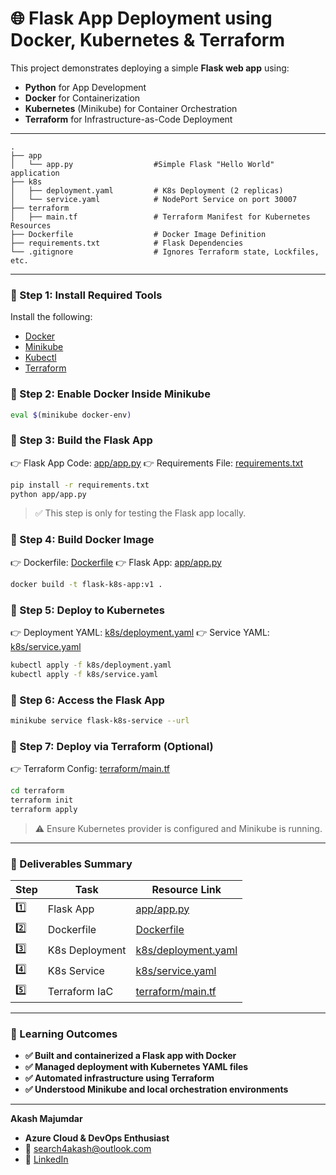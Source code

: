 # 🌐 Flask App Deployment using Docker, Kubernetes & Terraform

This project demonstrates deploying a simple **Flask web app** using:

* **Python** for App Development
* **Docker** for Containerization
* **Kubernetes** (Minikube) for Container Orchestration
* **Terraform** for Infrastructure-as-Code Deployment

---

```
.
├── app
│   └── app.py                  #Simple Flask "Hello World" application
├── k8s
│   ├── deployment.yaml         # K8s Deployment (2 replicas)
│   └── service.yaml            # NodePort Service on port 30007
├── terraform
│   ├── main.tf                 # Terraform Manifest for Kubernetes Resources
├── Dockerfile                  # Docker Image Definition
├── requirements.txt            # Flask Dependencies
└── .gitignore                  # Ignores Terraform state, Lockfiles, etc.
```

---

### 🔹 Step 1: Install Required Tools

Install the following:

* [Docker](https://docs.docker.com/get-docker/)
* [Minikube](https://minikube.sigs.k8s.io/docs/start/)
* [Kubectl](https://kubernetes.io/docs/tasks/tools/)
* [Terraform](https://developer.hashicorp.com/terraform/install)

### 🔹 Step 2: Enable Docker Inside Minikube

```bash
eval $(minikube docker-env)
```

### 🔹 Step 3: Build the Flask App

👉 Flask App Code: [app/app.py](./app/app.py)
👉 Requirements File: [requirements.txt](./requirements.txt)

```bash
pip install -r requirements.txt
python app/app.py
```

> ✅ This step is only for testing the Flask app locally.

### 🔹 Step 4: Build Docker Image

👉 Dockerfile: [Dockerfile](./Dockerfile)
👉 Flask App: [app/app.py](./app/app.py)

```bash
docker build -t flask-k8s-app:v1 .
```

### 🔹 Step 5: Deploy to Kubernetes

👉 Deployment YAML: [k8s/deployment.yaml](./k8s/deployment.yaml)
👉 Service YAML: [k8s/service.yaml](./k8s/service.yaml)

```bash
kubectl apply -f k8s/deployment.yaml
kubectl apply -f k8s/service.yaml
```

### 🔹 Step 6: Access the Flask App

```bash
minikube service flask-k8s-service --url
```

### 🔹 Step 7: Deploy via Terraform (Optional)

👉 Terraform Config: [terraform/main.tf](./terraform/main.tf)

```bash
cd terraform
terraform init
terraform apply
```

> ⚠️ Ensure Kubernetes provider is configured and Minikube is running.

---

### 📄 Deliverables Summary

| Step | Task           | Resource Link                                |
| ---- | -------------- | -------------------------------------------- |
| 1️⃣  | Flask App      | [app/app.py](./app/app.py)                   |
| 2️⃣  | Dockerfile     | [Dockerfile](./Dockerfile)                   |
| 3️⃣  | K8s Deployment | [k8s/deployment.yaml](./k8s/deployment.yaml) |
| 4️⃣  | K8s Service    | [k8s/service.yaml](./k8s/service.yaml)       |
| 5️⃣  | Terraform IaC  | [terraform/main.tf](./terraform/main.tf)     |

---

### 🧠 Learning Outcomes

* **✅ Built and containerized a Flask app with Docker**
* **✅ Managed deployment with Kubernetes YAML files**
* **✅ Automated infrastructure using Terraform**
* **✅ Understood Minikube and local orchestration environments**

---

**Akash Majumdar**
* **Azure Cloud & DevOps Enthusiast**
* 📧 [search4akash@outlook.com](mailto:search4akash@outlook.com)
* 🔗 [LinkedIn](https://www.linkedin.com/in/akashmajumdar2003)

